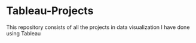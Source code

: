 # Tableau-Projects
This repository consists of all the projects in data visualization I have done using Tableau
